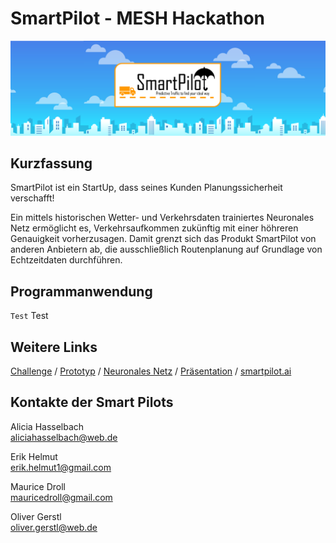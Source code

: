# SmartPilot - MESH Hackathon
![Header](pictures/logo.png)

## Kurzfassung

SmartPilot ist ein StartUp, dass seines Kunden Planungssicherheit verschafft!

Ein mittels historischen Wetter- und Verkehrsdaten trainiertes Neuronales Netz ermöglicht es, Verkehrsaufkommen zukünftig mit einer höhreren Genauigkeit vorherzusagen. Damit grenzt sich das Produkt SmartPilot von anderen Anbietern ab, die ausschließlich Routenplanung auf Grundlage von Echtzeitdaten durchführen.

## Programmanwendung
```Test``` Test

## Weitere Links

[Challenge](doc/Environmental-Challenge.pdf) / [Prototyp]() / [Neuronales Netz](notebooks/main.ipynb) / [Präsentation](doc/MESH2.pptx) / [smartpilot.ai](https://www.youtube.com/watch?v=dQw4w9WgXcQ&ab_channel=RickAstleyVEVO)

## Kontakte der Smart Pilots

Alicia Hasselbach <br>
[aliciahasselbach@web.de](mailto:aliciahasselbach@web.de)

Erik Helmut <br>
[erik.helmut1@gmail.com](mailto:erik.helmut1@gmail.com)

Maurice Droll <br>
[mauricedroll@gmail.com](mailto:mauricedroll@gmail.com)

Oliver Gerstl <br>
[oliver.gerstl@web.de](mailto:oliver.gerstl@web.de)